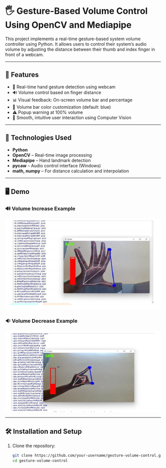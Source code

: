 # 🖐️ Gesture-Based Volume Control Using OpenCV and Mediapipe

This project implements a real-time gesture-based system volume controller using Python. It allows users to control their system’s audio volume by adjusting the distance between their thumb and index finger in front of a webcam.

---

## 📌 Features

- 🎯 Real-time hand gesture detection using webcam
- 🔊 Volume control based on finger distance
- 📊 Visual feedback: On-screen volume bar and percentage
- 🎨 Volume bar color customization (default: blue)
- ⚠️ Popup warning at 100% volume
- 🧠 Smooth, intuitive user interaction using Computer Vision

---

## 🧰 Technologies Used

- **Python**
- **OpenCV** – Real-time image processing
- **Mediapipe** – Hand landmark detection
- **pycaw** – Audio control interface (Windows)
- **math, numpy** – For distance calculation and interpolation

---

## 🖥️ Demo

### 🔊 Volume Increase Example
![Volume Increase](images/volume%20increasre.PNG)

### 🔉 Volume Decrease Example
![Volume Decrease](images/volume%20decrease.PNG)

---

## 🛠️ Installation and Setup

1. Clone the repository:
   ```bash
   git clone https://github.com/your-username/gesture-volume-control.git
   cd gesture-volume-control
